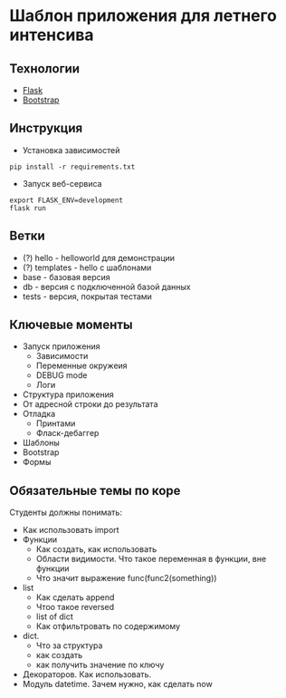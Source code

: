 # Шаблон приложения для летнего интенсива

## Технологии

* [Flask](http://flask.pocoo.org/)
* [Bootstrap](https://getbootstrap.com)

## Инструкция

* Установка зависимостей
```
pip install -r requirements.txt
```

* Запуск веб-сервиса
```
export FLASK_ENV=development
flask run
```

## Ветки

* (?) hello - helloworld для демонстрации
* (?) templates - hello с шаблонами
* base - базовая версия
* db - версия с подключенной базой данных
* tests - версия, покрытая тестами

## Ключевые моменты

* Запуск приложения
  * Зависимости
  * Переменные окружеия
  * DEBUG mode
  * Логи
* Структура приложения
* От адресной строки до результата
* Отладка
  * Принтами
  * Фласк-дебаггер
* Шаблоны
* Bootstrap
* Формы

## Обязательные темы по коре

Студенты должны понимать:

* Как использовать import
* Функции
  * Как создать, как использовать
  * Области видимости. Что такое переменная в функции, вне функции
  * Что значит выражение func(func2(something))
* list
  * Как сделать append
  * Чтоо такое reversed
  * list of dict
  * Как отфильтровать по содержимому
* dict.
  * Что за структура
  * как создать
  * как получить значение по ключу
* Декораторов. Как использовать.
* Модуль datetime. Зачем нужно, как сделать now
